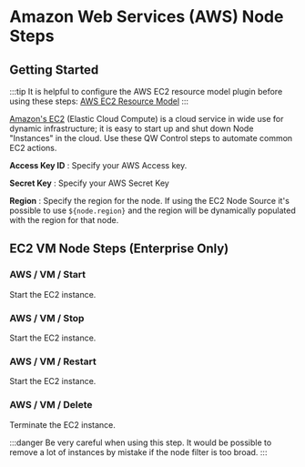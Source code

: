#  Amazon Web Services (AWS) Node Steps

## Getting Started

:::tip
It is helpful to configure the AWS EC2 resource model plugin before using these steps: [AWS EC2 Resource Model](/administration/projects/resource-model-sources/aws.md)
:::

[Amazon's EC2](https://aws.amazon.com/ec2/) (Elastic Cloud Compute) is a cloud service in wide use for dynamic infrastructure; it is easy to start up and shut down Node "Instances" in the cloud.  Use these QW Control steps to automate common EC2 actions.

**Access Key ID**
: Specify your AWS Access key.

**Secret Key**
: Specify your AWS Secret Key

**Region**
: Specify the region for the node.  If using the EC2 Node Source it's possible to use `${node.region}` and the region will be dynamically populated with the region for that node.

## EC2 VM Node Steps (Enterprise Only)

### AWS / VM / Start

Start the EC2 instance.

### AWS / VM / Stop

Start the EC2 instance.

### AWS / VM / Restart

Start the EC2 instance.

### AWS / VM / Delete

Terminate the EC2 instance.

:::danger
 Be very careful when using this step.  It would be possible to remove a lot of instances by mistake if the node filter is too broad.
:::
